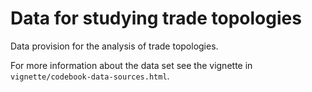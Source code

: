 # Data for studying trade topologies

Data provision for the analysis of trade topologies.

For more information about the data set see the vignette in `vignette/codebook-data-sources.html`.
